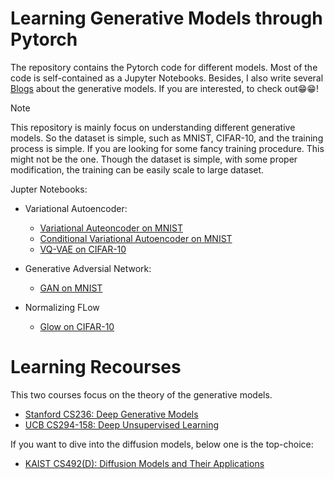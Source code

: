 # Learning Generative Models through Pytorch 

The repository contains the Pytorch code for different models. Most of the code is self-contained as a Jupyter Notebooks. 
Besides, I also write several [Blogs](https://git-ai-zyy.github.io/BLOG/#category=Generative%20Model) about the generative models. If you are interested, to check out😁😁!

>[!note]
> This repository is mainly focus on understanding different generative models. So the dataset is simple, such as MNIST, CIFAR-10, and the training process is simple. If you are looking for some fancy training procedure. This might not be the one. Though the dataset is simple, with some proper modification, the training can be easily scale to large dataset.


Jupter Notebooks:
- Variational Autoencoder:
  - [Variational Auteoncoder on MNIST](https://github.com/Yyzhang2000/learning-generative-models/blob/main/vae/01_vae_mnist.ipynb)
  - [Conditional Variational Autoencoder on MNIST](https://github.com/Yyzhang2000/learning-generative-models/blob/main/vae/02_conditional_vae_mnist.ipynb)
  - [VQ-VAE on CIFAR-10](https://github.com/Yyzhang2000/learning-generative-models/blob/main/vae/03_vqvae_cifar10.ipynb)

- Generative Adversial Network:
  - [GAN on MNIST](https://github.com/Yyzhang2000/learning-generative-models/blob/main/gan/01_mnist_gan.ipynb)

- Normalizing FLow
  - [Glow on CIFAR-10](https://github.com/Yyzhang2000/learning-generative-models/blob/main/nf/01_glow_cifar10.ipynb)

# Learning Recourses 
This two courses focus on the theory of the generative models. 
- [Stanford CS236: Deep Generative Models](https://git-ai-zyy.github.io/BLOG/courses/stanford-dgm.html)
- [UCB CS294-158: Deep Unsupervised Learning](https://git-ai-zyy.github.io/BLOG/courses/ucb-unsupervised.html)

If you want to dive into the diffusion models, below one is the top-choice:
- [KAIST CS492(D): Diffusion Models and Their Applications](https://mhsung.github.io/kaist-cs492d-fall-2024/)
